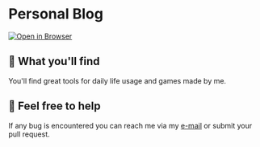 # Personal Blog

[![Open in Browser](https://developer.stackblitz.com/img/open_in_stackblitz.svg)](https://storied-cat-7a7319.netlify.app/)

## 🧞 What you'll find

You'll find great tools for daily life usage and games made by me.

## 👀 Feel free to help

If any bug is encountered you can reach me via my [e-mail](mailto:aleb2800@gmail.com) or submit your pull request.
